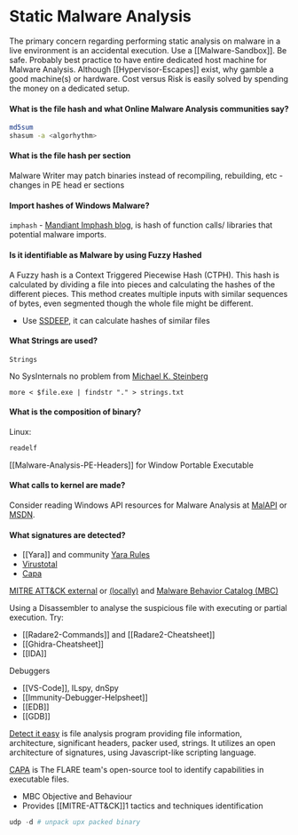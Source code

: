 # Static Malware Analysis

The primary concern regarding performing static analysis on malware in a live environment is an accidental execution. Use a [[Malware-Sandbox]]. Be safe. Probably best practice to have entire dedicated host machine for Malware Analysis. Although [[Hypervisor-Escapes]] exist, why gamble a good machine(s) or hardware. Cost versus Risk is easily solved by spending the money on a dedicated setup.


#### What is the file hash and what Online Malware Analysis communities say?

```bash
md5sum
shasum -a <algorhythm>
```

#### What is the file hash per section 

Malware Writer may patch binaries instead of recompiling, rebuilding, etc - changes in PE head er sections  

#### Import hashes of Windows Malware?

`imphash` - [Mandiant Imphash blog](https://www.mandiant.com/resources/blog/tracking-malware-import-hashing), is hash of function calls/ libraries that potential malware imports.

#### Is it identifiable as Malware by using Fuzzy Hashed

A Fuzzy hash is a Context Triggered Piecewise Hash (CTPH). This hash is calculated by dividing a file into pieces and calculating the hashes of the different pieces. This method creates multiple inputs with similar sequences of bytes, even segmented though the whole file might be different.

- Use [SSDEEP](https://ssdeep-project.github.io/ssdeep/index.html), it can calculate hashes of similar files

#### What Strings are used?

`Strings` 

No SysInternals no problem from [Michael K. Steinberg](https://superuser.com/questions/124081/is-there-a-windows-equivalent-of-the-unix-strings-command)
```
more < $file.exe | findstr "." > strings.txt
```

#### What is the composition of binary?

Linux:
```bash
readelf
```

[[Malware-Analysis-PE-Headers]] for Window Portable Executable

#### What calls to kernel are made?  

Consider reading Windows API resources for Malware Analysis at [MalAPI](https://malapi.io/) or [MSDN](https://docs.microsoft.com/en-us/search/?scope=Desktop&terms=queryperformancecounter).

#### What signatures are detected?

- [[Yara]] and community [Yara Rules](https://github.com/Yara-Rules/rules)
- [Virustotal](https://www.virustotal.com/gui/home/upload)
- [Capa](https://github.com/mandiant/capa)

[MITRE ATT&CK external](https://attack.mitre.org/) or [(locally)](MITRE-ATT&CK]]) and [Malware Behavior Catalog (MBC)](https://github.com/MBCProject/mbc-markdown)

Using a Disassembler to analyse the suspicious file with executing or partial execution. Try:
- [[Radare2-Commands]] and [[Radare2-Cheatsheet]]
- [[Ghidra-Cheatsheet]]
- [[IDA]]

Debuggers
- [[VS-Code]], ILspy, dnSpy
- [[Immunity-Debugger-Helpsheet]]
- [[EDB]]
- [[GDB]]

[Detect it easy](https://github.com/horsicq/Detect-It-Easy) is file analysis program providing file information, architecture, significant headers, packer used, strings. It utilizes an open architecture of signatures, using Javascript-like scripting language.

[CAPA](https://github.com/mandiant/capa) is The FLARE team's open-source tool to identify capabilities in executable files.
- MBC Objective and Behaviour
- Provides [[MITRE-ATT&CK]]1 tactics and techniques identification

```powershell
udp -d # unpack upx packed binary
```
